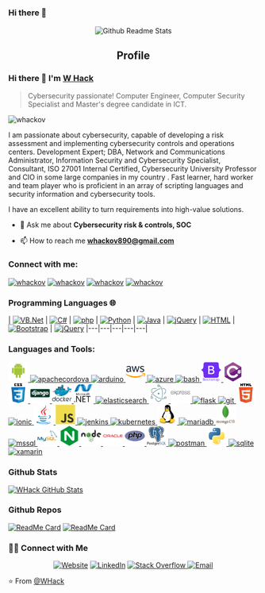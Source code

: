 ### Hi there 👋

<!--
**whackov/whackov** is a ✨ _special_ ✨ repository because its `README.md` (this file) appears on your GitHub profile.

Here are some ideas to get you started:

- 🔭 I’m currently working on ...
- 🌱 I’m currently learning ...
- 👯 I’m looking to collaborate on ...
- 🤔 I’m looking for help with ...
- 💬 Ask me about ...
- 📫 How to reach me: ...
- 😄 Pronouns: ...
- ⚡ Fun fact: ...
-->

<p align="center">
 <img width="100px" src="https://avatars.githubusercontent.com/u/72877787?s=460&u=f0542929b2910cdf1a1314e02ff3cca7d8cfdf32&v=4" align="center" alt="Github Readme Stats" />
 <h2 align="center">Profile</h2>
</p>

### Hi there 👋 I'm [W Hack](https://github.com/whackov)
> Cybersecurity passionate!
> Computer Engineer, Computer Security Specialist and Master's degree candidate in ICT.

<img src="https://komarev.com/ghpvc/?username=whackov" alt="whackov" />

<div>
 <p>
I am passionate about cybersecurity, capable of developing a risk assessment and implementing cybersecurity controls and operations centers. Development Expert; DBA, Network and Communications Administrator, Information Security and Cybersecurity Specialist, Consultant, ISO 27001 Internal Certified, Cybersecurity University Professor and CIO in some large companies in my country . Fast learner, hard worker and team player who is proficient in an array of scripting languages and security information and cybersecurity tools.

I have an excellent ability to turn requirements into high-value solutions.
</p>
</div>

- 💬 Ask me about **Cybersecurity risk & controls, SOC**

- 📫 How to reach me **whackov890@gmail.com**

<h3 align="left">Connect with me:</h3>
<p align="left">
<a href="https://twitter.com/whackov" target="blank"><img align="center" src="https://cdn.jsdelivr.net/npm/simple-icons@3.0.1/icons/twitter.svg" alt="whackov" height="30" width="40" /></a>
<a href="https://stackoverflow.com/users/whackov" target="blank"><img align="center" src="https://cdn.jsdelivr.net/npm/simple-icons@3.0.1/icons/stackoverflow.svg" alt="whackov" height="30" width="40" /></a>
<a href="https://fb.com/whackov" target="blank"><img align="center" src="https://cdn.jsdelivr.net/npm/simple-icons@3.0.1/icons/facebook.svg" alt="whackov" height="30" width="40" /></a>
<a href="https://instagram.com/whackov" target="blank"><img align="center" src="https://cdn.jsdelivr.net/npm/simple-icons@3.0.1/icons/instagram.svg" alt="whackov" height="30" width="40" /></a>
</p>


### Programming Languages 🌐

| [<img src="https://icon-library.com/images/vb-net-icon/vb-net-icon-8.jpg" alt="VB.Net" width="24">](https://docs.microsoft.com/en-us/dotnet/visual-basic/) | [<img src="https://image.flaticon.com/icons/png/512/74/74906.png" alt="C#" width="24">](https://docs.microsoft.com/en-us/dotnet/csharp/) | [<img src="https://cdn1.iconfinder.com/data/icons/simple-icons/4096/php-4096-black.png" alt="php" width="24">](https://www.php.net) | [<img src="https://maxcdn.icons8.com/Share/icon/Logos/python1600.png" alt="Python" width="24">](https://www.python.org) | [<img src="https://vectorified.com/images/java-icon-20.png" alt="Java" width="24">](https://www.java.com/en/) | [<img src="https://cdn.freebiesupply.com/logos/large/2x/jquery-1-logo-png-transparent.png" alt="jQuery" width="48">](https://jquery.com/) | [<img src="https://cdn3.iconfinder.com/data/icons/picons-social/57/10-html5-512.png" alt="HTML" width="24">](https://www.w3schools.com/html/default.asp) | [<img src="https://cdn4.iconfinder.com/data/icons/blackicon/54/bootstrap_icon-512.png" alt="Bootstrap" width="24">](https://getbootstrap.com/) | [<img src="https://image.flaticon.com/icons/png/512/288/288877.png" alt="jQuery" width="24">](https://www.w3schools.com/js/DEFAULT.asp) |---|---|---|---|---|
 
<h3 align="left">Languages and Tools:</h3>
<p align="left"> <a href="https://developer.android.com" target="_blank"> <img src="https://raw.githubusercontent.com/devicons/devicon/master/icons/android/android-original-wordmark.svg" alt="android" width="40" height="40"/> </a> <a href="https://cordova.apache.org/" target="_blank"> <img src="https://www.vectorlogo.zone/logos/apache_cordova/apache_cordova-icon.svg" alt="apachecordova" width="40" height="40"/> </a> <a href="https://www.arduino.cc/" target="_blank"> <img src="https://cdn.worldvectorlogo.com/logos/arduino-1.svg" alt="arduino" width="40" height="40"/> </a> <a href="https://aws.amazon.com" target="_blank"> <img src="https://raw.githubusercontent.com/devicons/devicon/master/icons/amazonwebservices/amazonwebservices-original-wordmark.svg" alt="aws" width="40" height="40"/> </a> <a href="https://azure.microsoft.com/en-in/" target="_blank"> <img src="https://www.vectorlogo.zone/logos/microsoft_azure/microsoft_azure-icon.svg" alt="azure" width="40" height="40"/> </a> <a href="https://www.gnu.org/software/bash/" target="_blank"> <img src="https://www.vectorlogo.zone/logos/gnu_bash/gnu_bash-icon.svg" alt="bash" width="40" height="40"/> </a> <a href="https://getbootstrap.com" target="_blank"> <img src="https://raw.githubusercontent.com/devicons/devicon/master/icons/bootstrap/bootstrap-plain-wordmark.svg" alt="bootstrap" width="40" height="40"/> </a> <a href="https://www.w3schools.com/cs/" target="_blank"> <img src="https://raw.githubusercontent.com/devicons/devicon/master/icons/csharp/csharp-original.svg" alt="csharp" width="40" height="40"/> </a> <a href="https://www.w3schools.com/css/" target="_blank"> <img src="https://raw.githubusercontent.com/devicons/devicon/master/icons/css3/css3-original-wordmark.svg" alt="css3" width="40" height="40"/> </a> <a href="https://www.djangoproject.com/" target="_blank"> <img src="https://raw.githubusercontent.com/devicons/devicon/master/icons/django/django-original.svg" alt="django" width="40" height="40"/> </a> <a href="https://www.docker.com/" target="_blank"> <img src="https://raw.githubusercontent.com/devicons/devicon/master/icons/docker/docker-original-wordmark.svg" alt="docker" width="40" height="40"/> </a> <a href="https://dotnet.microsoft.com/" target="_blank"> <img src="https://raw.githubusercontent.com/devicons/devicon/master/icons/dot-net/dot-net-original-wordmark.svg" alt="dotnet" width="40" height="40"/> </a> <a href="https://www.elastic.co" target="_blank"> <img src="https://www.vectorlogo.zone/logos/elastic/elastic-icon.svg" alt="elasticsearch" width="40" height="40"/> </a> <a href="https://www.electronjs.org" target="_blank"> <img src="https://raw.githubusercontent.com/devicons/devicon/master/icons/electron/electron-original.svg" alt="electron" width="40" height="40"/> </a> <a href="https://expressjs.com" target="_blank"> <img src="https://raw.githubusercontent.com/devicons/devicon/master/icons/express/express-original-wordmark.svg" alt="express" width="40" height="40"/> </a> <a href="https://flask.palletsprojects.com/" target="_blank"> <img src="https://www.vectorlogo.zone/logos/pocoo_flask/pocoo_flask-icon.svg" alt="flask" width="40" height="40"/> </a> <a href="https://git-scm.com/" target="_blank"> <img src="https://www.vectorlogo.zone/logos/git-scm/git-scm-icon.svg" alt="git" width="40" height="40"/> </a> <a href="https://www.w3.org/html/" target="_blank"> <img src="https://raw.githubusercontent.com/devicons/devicon/master/icons/html5/html5-original-wordmark.svg" alt="html5" width="40" height="40"/> </a> <a href="https://ionicframework.com" target="_blank"> <img src="https://upload.wikimedia.org/wikipedia/commons/d/d1/Ionic_Logo.svg" alt="ionic" width="40" height="40"/> </a> <a href="https://www.java.com" target="_blank"> <img src="https://raw.githubusercontent.com/devicons/devicon/master/icons/java/java-original.svg" alt="java" width="40" height="40"/> </a> <a href="https://developer.mozilla.org/en-US/docs/Web/JavaScript" target="_blank"> <img src="https://raw.githubusercontent.com/devicons/devicon/master/icons/javascript/javascript-original.svg" alt="javascript" width="40" height="40"/> </a> <a href="https://www.jenkins.io" target="_blank"> <img src="https://www.vectorlogo.zone/logos/jenkins/jenkins-icon.svg" alt="jenkins" width="40" height="40"/> </a> <a href="https://kubernetes.io" target="_blank"> <img src="https://www.vectorlogo.zone/logos/kubernetes/kubernetes-icon.svg" alt="kubernetes" width="40" height="40"/> </a> <a href="https://www.linux.org/" target="_blank"> <img src="https://raw.githubusercontent.com/devicons/devicon/master/icons/linux/linux-original.svg" alt="linux" width="40" height="40"/> </a> <a href="https://mariadb.org/" target="_blank"> <img src="https://www.vectorlogo.zone/logos/mariadb/mariadb-icon.svg" alt="mariadb" width="40" height="40"/> </a> <a href="https://www.mongodb.com/" target="_blank"> <img src="https://raw.githubusercontent.com/devicons/devicon/master/icons/mongodb/mongodb-original-wordmark.svg" alt="mongodb" width="40" height="40"/> </a> <a href="https://www.microsoft.com/en-us/sql-server" target="_blank"> <img src="https://cdn.worldvectorlogo.com/logos/microsoft-sql-server.svg" alt="mssql" width="40" height="40"/> </a> <a href="https://www.mysql.com/" target="_blank"> <img src="https://raw.githubusercontent.com/devicons/devicon/master/icons/mysql/mysql-original-wordmark.svg" alt="mysql" width="40" height="40"/> </a> <a href="https://www.nginx.com" target="_blank"> <img src="https://raw.githubusercontent.com/devicons/devicon/master/icons/nginx/nginx-original.svg" alt="nginx" width="40" height="40"/> </a> <a href="https://nodejs.org" target="_blank"> <img src="https://raw.githubusercontent.com/devicons/devicon/master/icons/nodejs/nodejs-original-wordmark.svg" alt="nodejs" width="40" height="40"/> </a> <a href="https://www.oracle.com/" target="_blank"> <img src="https://raw.githubusercontent.com/devicons/devicon/master/icons/oracle/oracle-original.svg" alt="oracle" width="40" height="40"/> </a> <a href="https://www.php.net" target="_blank"> <img src="https://raw.githubusercontent.com/devicons/devicon/master/icons/php/php-original.svg" alt="php" width="40" height="40"/> </a> <a href="https://www.postgresql.org" target="_blank"> <img src="https://raw.githubusercontent.com/devicons/devicon/master/icons/postgresql/postgresql-original-wordmark.svg" alt="postgresql" width="40" height="40"/> </a> <a href="https://postman.com" target="_blank"> <img src="https://www.vectorlogo.zone/logos/getpostman/getpostman-icon.svg" alt="postman" width="40" height="40"/> </a> <a href="https://www.python.org" target="_blank"> <img src="https://raw.githubusercontent.com/devicons/devicon/master/icons/python/python-original.svg" alt="python" width="40" height="40"/> </a> <a href="https://www.sqlite.org/" target="_blank"> <img src="https://www.vectorlogo.zone/logos/sqlite/sqlite-icon.svg" alt="sqlite" width="40" height="40"/> </a> <a href="https://dotnet.microsoft.com/apps/xamarin" target="_blank"> <img src="https://raw.githubusercontent.com/detain/svg-logos/780f25886640cef088af994181646db2f6b1a3f8/svg/xamarin.svg" alt="xamarin" width="40" height="40"/> </a> </p>


### Github Stats

[![WHack GitHub Stats](https://github-readme-stats.vercel.app/api?username=whackov&show_icons=true&count_private=true)](https://github.com/whackov)

### Github Repos

[![ReadMe Card](https://github-readme-stats.vercel.app/api/pin/?username=whackov&repo=whackov&show_owner=true)](https://github.com/whackov/whackov) [![ReadMe Card](https://github-readme-stats.vercel.app/api/pin/?username=whackov&repo=lindows&show_owner=true)](https://github.com/whackov/lindows)

<h3> 🤝🏻 Connect with Me </h3>

<p align="center">
<a href="https://www.facebook.com/whackov/" target="_blank"><img alt="Website" src="http://4.bp.blogspot.com/-Rm3giw7mj_8/VQLP1ZWAVwI/AAAAAAAAXw0/WPoJhWJu_aY/s1600/facebook-iOS-icon.png" width="24"></a> <a href="https://www.linkedin.com/in/whackov/" target="_blank"><img alt="LinkedIn" src="https://image.flaticon.com/icons/png/512/179/179330.png" width="24"></a> <a href="https://stackoverflow.com/users/8519896/whackov?tab=profile" target="_blank"><img alt="Stack Overflow" src="https://uxwing.com/wp-content/themes/uxwing/download/10-brands-and-social-media/stackoverflow-color.png" width="24"> </a>
<a href="mailto:whackov890@gmail.com"><img alt="Email" src="https://upload.wikimedia.org/wikipedia/commons/thumb/7/7e/Gmail_icon_(2020).svg/1200px-Gmail_icon_(2020).svg.png" width="24"></a>
</p>


⭐️ From [@WHack](https://github.com/WHackOV)

